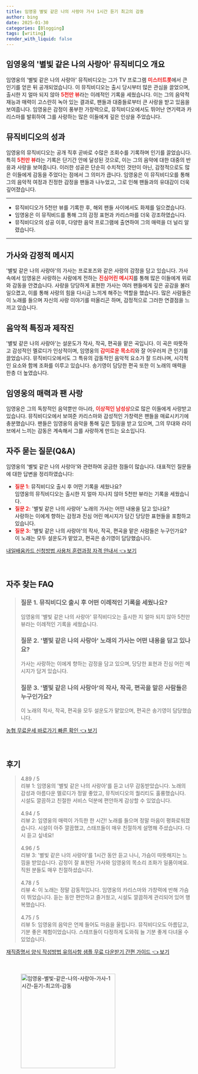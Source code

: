 ```yaml
---
title: 임영웅 별빛 같은 나의 사랑아 가사 1시간 듣기 최고의 감동
author: bing
date: 2025-01-30
categories: [Blogging]
tags: [writing]
render_with_liquid: false
---
```



<h2 id='임영웅_뮤직비디오_개요'>임영웅의 '별빛 같은 나의 사랑아' 뮤직비디오 개요</h2>

<p>임영웅의 '별빛 같은 나의 사랑아' 뮤직비디오는 그가 TV 프로그램 <b><span style="color: #ee2323;">미스터트롯</span></b>에서 큰 인기를 얻은 뒤 공개되었습니다. 이 뮤직비디오는 출시 당시부터 많은 관심을 끌었으며, 출시한 지 얼마 되지 않아 <b><span style="color: #ee2323;">5천만 뷰</span></b>라는 이례적인 기록을 세웠습니다. 이는 그의 음악적 재능과 매력이 고스란히 녹아 있는 결과로, 팬들과 대중들로부터 큰 사랑을 받고 있음을 보여줍니다. 임영웅은 감정이 풍부한 가창력으로, 뮤직비디오에서도 뛰어난 연기력과 카리스마를 발휘하여 그를 사랑하는 많은 이들에게 깊은 인상을 주었습니다.</p>

<h2 id='뮤직비디오의_성과'>뮤직비디오의 성과</h2>

<p>임영웅의 뮤직비디오는 공개 직후 곧바로 수많은 조회수를 기록하며 인기를 끌었습니다. 특히 <b><span style="color: #ee2323;">5천만 뷰</span></b>라는 기록은 단기간 안에 달성된 것으로, 이는 그의 음악에 대한 대중의 반응과 사랑을 보여줍니다. 이러한 성공은 단순히 수치적인 것만이 아닌, 감정적으로도 많은 이들에게 감동을 주었다는 점에서 그 의미가 큽니다. 임영웅은 이 뮤직비디오를 통해 그의 음악적 여정과 진정한 감정을 팬들과 나누었고, 그로 인해 팬들과의 유대감이 더욱 깊어졌습니다.</p>

<hr />

<ul>
    <li>뮤직비디오가 5천만 뷰를 기록한 후, 해외 팬들 사이에서도 화제를 일으켰습니다.</li>
    <li>임영웅은 이 뮤직비드를 통해 그의 감정 표현과 카리스마를 더욱 강조하였습니다.</li>
    <li>뮤직비디오의 성공 이후, 다양한 음악 프로그램에 출연하여 그의 매력을 더 널리 알렸습니다.</li>
</ul>

<hr />

<h2 id='가사와_감정'>가사와 감정적 메시지</h2>

<p>'별빛 같은 나의 사랑아'의 가사는 프로포즈와 같은 사랑의 감정을 담고 있습니다. 가사 속에서 임영웅은 사랑하는 사람에게 전하는 <b><span style="color: #ee2323;">진심어린 메시지</span></b>를 통해 많은 이들에게 위로와 감동을 안겼습니다. 사랑을 당당하게 표현한 가사는 여러 팬들에게 깊은 공감을 불러일으켰고, 이를 통해 사랑의 힘을 다시금 느끼게 해주는 역할을 했습니다. 많은 사람들은 이 노래를 들으며 자신의 사랑 이야기를 떠올리곤 하며, 감정적으로 그러한 연결점을 느끼고 있습니다.</p>

<h2 id='음악적_특징'>음악적 특징과 제작진</h2>

<p>'별빛 같은 나의 사랑아'는 설운도가 작사, 작곡, 편곡을 맡은 곡입니다. 이 곡은 따뜻하고 감성적인 멜로디가 인상적이며, 임영웅의 <b><span style="color: #ee2323;">감미로운 목소리</span></b>와 잘 어우러져 큰 인기를 끌었습니다. 뮤직비디오에서도 그 특유의 감동적인 음악적 요소가 잘 드러나며, 시각적인 요소와 함께 조화를 이루고 있습니다. 송기영이 담당한 편곡 또한 이 노래의 매력을 한층 더 높였습니다.</p>

<h2 id='임영웅의_매력'>임영웅의 매력과 팬 사랑</h2>

<p>임영웅은 그의 독창적인 음악뿐만 아니라, <b><span style="color: #ee2323;">이상적인 남성상</span></b>으로 많은 이들에게 사랑받고 있습니다. 뮤직비디오에서 보여준 카리스마와 감성적인 가창력은 팬들을 매료시키기에 충분했습니다. 팬들은 임영웅의 음악을 통해 깊은 힐링을 받고 있으며, 그의 무대와 라이브에서 느끼는 감동은 계속해서 그를 사랑하게 만드는 요소입니다.</p>

<h2 id='자주_묻는_질문_QNA'>자주 묻는 질문(Q&A)</h2>

<p>임영웅의 '별빛 같은 나의 사랑아'와 관련하여 궁금한 점들이 많습니다. 대표적인 질문들에 대한 답변을 정리하였습니다:</p>

<ul>
    <li><b><span style="color: #ee2323;">질문 1:</span></b> 뮤직비디오 출시 후 어떤 기록을 세웠나요?<br>임영웅의 뮤직비디오는 출시한 지 얼마 지나지 않아 5천만 뷰라는 기록을 세웠습니다.</li>
    <li><b><span style="color: #ee2323;">질문 2:</span></b> '별빛 같은 나의 사랑아' 노래의 가사는 어떤 내용을 담고 있나요?<br>사랑하는 이에게 향하는 감정과 진심 어린 메시지가 담긴 당당한 표현들을 포함하고 있습니다.</li>
    <li><b><span style="color: #ee2323;">질문 3:</span></b> '별빛 같은 나의 사랑아'의 작사, 작곡, 편곡을 맡은 사람들은 누구인가요?<br>이 노래는 모두 설운도가 맡았고, 편곡은 송기영이 담당했습니다.</li>
</ul>


<p><a class="click-button" title="내일배움카드 신청방법 사용처 훈련과정 자격 안내서" href="https://aptwhite.github.io/posts/%EB%82%B4%EC%9D%BC%EB%B0%B0%EC%9B%80%EC%B9%B4%EB%93%9C-%EC%8B%A0%EC%B2%AD%EB%B0%A9%EB%B2%95-%EC%82%AC%EC%9A%A9%EC%B2%98-%ED%9B%88%EB%A0%A8%EA%B3%BC%EC%A0%95-%EC%9E%90%EA%B2%A9-%EC%95%88%EB%82%B4%EC%84%9C/" rel="dofollow">내일배움카드 신청방법 사용처 훈련과정 자격 안내서 👈 보기</a></p><br>
<h2 id='자주_찾는_FAQ'>자주 찾는 FAQ</h2>
<div itemscope="" itemtype="https://schema.org/FAQPage"> 
<blockquote> 
<div itemscope="" itemprop="mainEntity" itemtype="https://schema.org/Question"> 
<h3 itemprop="name">질문 1. 뮤직비디오 출시 후 어떤 이례적인 기록을 세웠나요?</h3> 
<div itemscope="" itemprop="acceptedAnswer" itemtype="https://schema.org/Answer"> 
<span itemprop="text"> 
<p>임영웅의 '별빛 같은 나의 사랑아' 뮤직비디오는 출시한 지 얼마 되지 않아 5천만 뷰라는 이례적인 기록을 세웠습니다.</p> 
</span> 
</div> 
</div> 
<div itemscope="" itemprop="mainEntity" itemtype="https://schema.org/Question"> 
<h3 itemprop="name">질문 2. '별빛 같은 나의 사랑아' 노래의 가사는 어떤 내용을 담고 있나요?</h3> 
<div itemscope="" itemprop="acceptedAnswer" itemtype="https://schema.org/Answer"> 
<span itemprop="text"> 
<p>가사는 사랑하는 이에게 향하는 감정을 담고 있으며, 당당한 표현과 진심 어린 메시지가 담겨 있습니다.</p> 
</span> 
</div> 
</div> 
<div itemscope="" itemprop="mainEntity" itemtype="https://schema.org/Question"> 
<h3 itemprop="name">질문 3. '별빛 같은 나의 사랑아'의 작사, 작곡, 편곡을 맡은 사람들은 누구인가요?</h3> 
<div itemscope="" itemprop="acceptedAnswer" itemtype="https://schema.org/Answer"> 
<span itemprop="text"> 
<p>이 노래의 작사, 작곡, 편곡을 모두 설운도가 맡았으며, 편곡은 송기영이 담당했습니다.</p> 
</span> 
</div> 
</div> 
</blockquote> 
</div>
<p><a class="click-button" title="농협 무료운세 바로가기 빠른 확인" href="https://aptwhite.github.io/posts/%EB%86%8D%ED%98%91-%EB%AC%B4%EB%A3%8C%EC%9A%B4%EC%84%B8-%EB%B0%94%EB%A1%9C%EA%B0%80%EA%B8%B0-%EB%B9%A0%EB%A5%B8-%ED%99%95%EC%9D%B8/" rel="dofollow">농협 무료운세 바로가기 빠른 확인 👈 보기</a></p><br>
<h2 id='후기'>후기</h2>
<div itemscope itemtype="https://schema.org/Product">
  <blockquote>
  <div itemprop="review" itemscope itemtype="https://schema.org/Review">
      <div itemprop="reviewRating" itemscope itemtype="https://schema.org/Rating"> <span itemprop="ratingValue">4.89</span> / <span itemprop="bestRating">5</span> </div>
      <span itemprop="reviewBody">리뷰 1: 임영웅의 '별빛 같은 나의 사랑아'를 듣고 너무 감동받았습니다. 노래의 감성과 아름다운 멜로디가 정말 좋았고, 뮤직비디오의 퀄리티도 훌륭했습니다. 시설도 깔끔하고 친절한 서비스 덕분에 편안하게 감상할 수 있었습니다.</span>
  </div>
  <br>
  <div itemprop="review" itemscope itemtype="https://schema.org/Review">
      <div itemprop="reviewRating" itemscope itemtype="https://schema.org/Rating"> <span itemprop="ratingValue">4.94</span> / <span itemprop="bestRating">5</span> </div>
      <span itemprop="reviewBody">리뷰 2: 임영웅의 매력이 가득한 한 시간! 노래를 들으며 정말 마음이 평화로워졌습니다. 시설이 아주 깔끔했고, 스태프들이 매우 친절하게 설명해 주셨습니다. 다시 듣고 싶네요!</span>
  </div>
  <br>
  <div itemprop="review" itemscope itemtype="https://schema.org/Review">
      <div itemprop="reviewRating" itemscope itemtype="https://schema.org/Rating"> <span itemprop="ratingValue">4.96</span> / <span itemprop="bestRating">5</span> </div>
      <span itemprop="reviewBody">리뷰 3: '별빛 같은 나의 사랑아'를 1시간 동안 듣고 나니, 가슴이 따뜻해지는 느낌을 받았습니다. 감정이 잘 표현된 가사와 임영웅의 목소리 조화가 일품이에요. 직원 분들도 매우 친절하셨습니다.</span>
  </div>
  <br>
  <div itemprop="review" itemscope itemtype="https://schema.org/Review">
      <div itemprop="reviewRating" itemscope itemtype="https://schema.org/Rating"> <span itemprop="ratingValue">4.78</span> / <span itemprop="bestRating">5</span> </div>
      <span itemprop="reviewBody">리뷰 4: 이 노래는 정말 감동적입니다. 임영웅의 카리스마와 가창력에 반해 가슴이 뛰었습니다. 듣는 동안 편안하고 즐거웠고, 시설도 깔끔하게 관리되어 있어 행복했습니다.</span>
  </div>
  <br>
  <div itemprop="review" itemscope itemtype="https://schema.org/Review">
      <div itemprop="reviewRating" itemscope itemtype="https://schema.org/Rating"> <span itemprop="ratingValue">4.75</span> / <span itemprop="bestRating">5</span> </div>
      <span itemprop="reviewBody">리뷰 5: 임영웅의 음악은 언제 들어도 마음을 울립니다. 뮤직비디오도 아름답고, 기분 좋은 체험이었습니다. 스태프들이 다정하게 도와줘 늘 기분 좋게 다녀올 수 있었습니다.</span>
  </div>
  </blockquote>
</div>
<p><a class="click-button" title="재직증명서 양식 작성방법 유의사항 샘플 무료 다운받기 간편 가이드" href="https://aptwhite.github.io/posts/%EC%9E%AC%EC%A7%81%EC%A6%9D%EB%AA%85%EC%84%9C-%EC%96%91%EC%8B%9D-%EC%9E%91%EC%84%B1%EB%B0%A9%EB%B2%95-%EC%9C%A0%EC%9D%98%EC%82%AC%ED%95%AD-%EC%83%98%ED%94%8C-%EB%AC%B4%EB%A3%8C-%EB%8B%A4%EC%9A%B4%EB%B0%9B%EA%B8%B0-%EA%B0%84%ED%8E%B8-%EA%B0%80%EC%9D%B4%EB%93%9C/" rel="dofollow">재직증명서 양식 작성방법 유의사항 샘플 무료 다운받기 간편 가이드 👈 보기</a></p><br>
<figure class="image"><img src="https://aptwhite.github.io/assets/img/thumbnail/임영웅-별빛-같은-나의-사랑아-가사-1시간-듣기-최고의-감동.webp" alt="임영웅-별빛-같은-나의-사랑아-가사-1시간-듣기-최고의-감동" width="256" height="256"></figure>